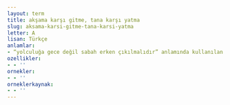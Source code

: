 ```yaml
---
layout: term
title: akşama karşı gitme, tana karşı yatma
slug: aksama-karsi-gitme-tana-karsi-yatma
letter: A
lisan: Türkçe
anlamlar:
- “yolculuğa gece değil sabah erken çıkılmalıdır” anlamında kullanılan bir söz
ozellikler:
- - ''
ornekler:
- - ''
orneklerkaynak:
- - ''
---
```

